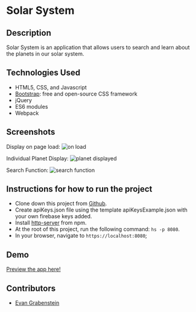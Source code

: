 # Solar System

## Description
Solar System is an application that allows users to search and learn about the planets in our solar system.

## Technologies Used

* HTML5, CSS, and Javascript
* [Bootstrap](https://getbootstrap.com/): free and open-source CSS framework
* jQuery
* ES6 modules
* Webpack

## Screenshots
Display on page load:
![on load](#)

Individual Planet Display:
![planet displayed](#)

Search Function:
![search function](#)



## Instructions for how to run the project

* Clone down this project from [Github](https://github.com/evangdesigns/solarSystem).
* Create apiKeys.json file using the template apiKeysExample.json with your own firebase keys added.
* Install [http-server](https://www.npmjs.com/package/http-server) from npm.
* At the root of this project, run the following command: `hs -p 8080`.
* In your browser, navigate to `https://localhost:8080`;

## Demo
[Preview the app here!](#)

## Contributors

* [Evan Grabenstein](https://github.com/evangdesigns)
